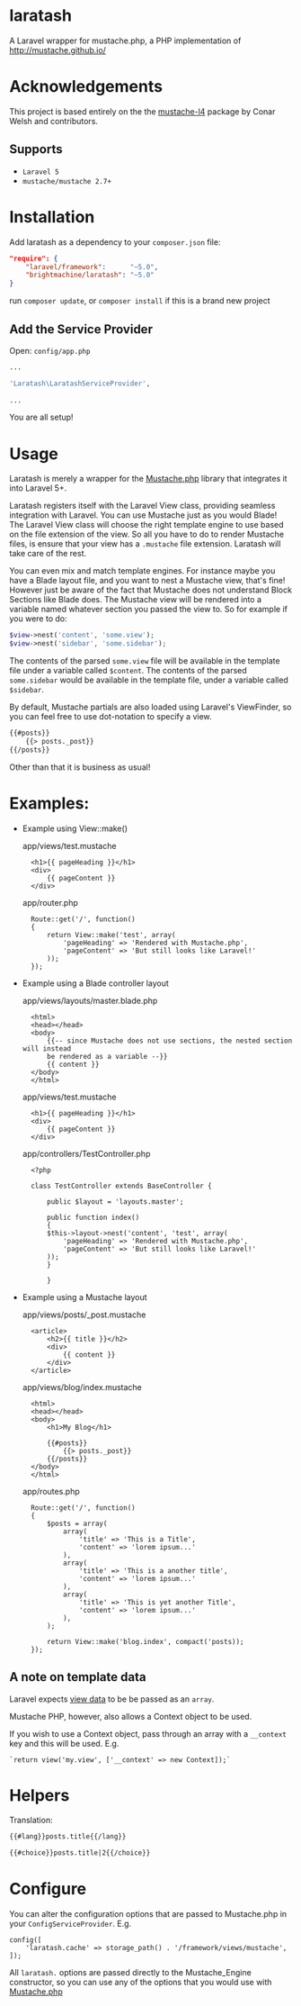laratash
========

A Laravel wrapper for mustache.php, a PHP implementation of http://mustache.github.io/

# Acknowledgements

This project is based entirely on the the [mustache-l4](https://github.com/conarwelsh/mustache-l4) package
by Conar Welsh and contributors.

## Supports
- `Laravel 5`
- `mustache/mustache 2.7+`

# Installation

Add laratash as a dependency to your `composer.json` file:

```json
"require": {
	"laravel/framework":      "~5.0",
	"brightmachine/laratash": "~5.0"
}
```

run `composer update`, or `composer install` if this is a brand new project
	
## Add the Service Provider

Open: `config/app.php`

```php
...

'Laratash\LaratashServiceProvider',
	
...
```

You are all setup!


# Usage

Laratash is merely a wrapper for the [Mustache.php](https://github.com/bobthecow/mustache.php) library that integrates it into Laravel 5+.

Laratash registers itself with the Laravel View class, providing seamless integration with Laravel.  You can use Mustache just as you would Blade!
The Laravel View class will choose the right template engine to use based on the file extension of the view.  So all you have to do to render Mustache files, is ensure that your view has a `.mustache` file extension.  Laratash will take care of the rest.

You can even mix and match template engines.  For instance maybe you have a Blade layout file, and you want to nest a Mustache view, that's fine!  However just be aware of the fact that Mustache does not understand Block Sections like Blade does.
The Mustache view will be rendered into a variable named whatever section you passed the view to.  So for example if you were to do:

```php
$view->nest('content', 'some.view');
$view->nest('sidebar', 'some.sidebar');
```

The contents of the parsed `some.view` file will be available in the template file under a variable called `$content`.
The contents of the parsed `some.sidebar` would be available in the template file, under a variable called `$sidebar`.

By default, Mustache partials are also loaded using Laravel's ViewFinder, so you can feel free to use dot-notation to specify a view.

```html
{{#posts}}
	{{> posts._post}}
{{/posts}}
```

Other than that it is business as usual!

# Examples:

- Example using View::make()

	app/views/test.mustache
	
		<h1>{{ pageHeading }}</h1>
		<div>
			{{ pageContent }}
		</div>
		
	app/router.php
	
		Route::get('/', function()
		{
			return View::make('test', array(
				'pageHeading' => 'Rendered with Mustache.php',
				'pageContent' => 'But still looks like Laravel!'
			));
		});

- Example using a Blade controller layout
	
	app/views/layouts/master.blade.php

		<html>
		<head></head>
		<body>
			{{-- since Mustache does not use sections, the nested section will instead
			be rendered as a variable --}}
			{{ content }}
		</body>
		</html>
		
	app/views/test.mustache
	
		<h1>{{ pageHeading }}</h1>
		<div>
			{{ pageContent }}
		</div>
	
	app/controllers/TestController.php

		<?php

		class TestController extends BaseController {
		
		    public $layout = 'layouts.master';
		    
		    public function index()
		    {
		 	$this->layout->nest('content', 'test', array(
		 		'pageHeading' => 'Rendered with Mustache.php',
				'pageContent' => 'But still looks like Laravel!'
		 	));   
		    }
		    
	    	}
	    	
- Example using a Mustache layout

	app/views/posts/_post.mustache
		
		<article>
			<h2>{{ title }}</h2>
			<div>
				{{ content }}
			</div>
		</article>
	
	app/views/blog/index.mustache

		<html>
		<head></head>
		<body>
			<h1>My Blog</h1>
			
			{{#posts}}
				{{> posts._post}}
			{{/posts}}
		</body>
		</html>
		
	app/routes.php
	
		Route::get('/', function()
		{
			$posts = array(
				array(
					'title' => 'This is a Title',
					'content' => 'lorem ipsum...'
				),
				array(
					'title' => 'This is a another title',
					'content' => 'lorem ipsum...'
				),
				array(
					'title' => 'This is yet another Title',
					'content' => 'lorem ipsum...'
				),
			);
			
			return View::make('blog.index', compact('posts));
		});

## A note on template data

Laravel expects [view data](http://laravel.com/docs/5.0/views#basic-usage) to be be passed as an `array`.

Mustache PHP, however, also allows a Context object to be used.

If you wish to use a Context object, pass through an array with a `__context` key and this will be used. E.g.

    `return view('my.view', ['__context' => new Context]);`

# Helpers

Translation:

```html
{{#lang}}posts.title{{/lang}}

{{#choice}}posts.title|2{{/choice}}
```

# Configure

You can alter the configuration options that are passed to Mustache.php in your `ConfigServiceProvider`. E.g. 

	config([
		'laratash.cache' => storage_path() . '/framework/views/mustache',
	]);
	
All `laratash.` options are passed directly to the Mustache_Engine constructor, so you can use any of the options that you would use with [Mustache.php](https://github.com/bobthecow/mustache.php)
